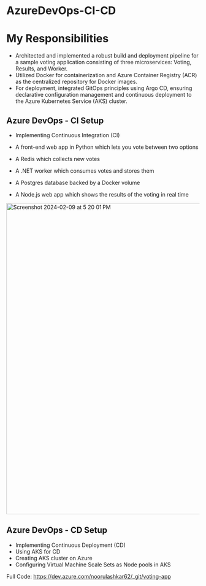# AzureDevOps-CI-CD

# My Responsibilities
- Architected and implemented a robust build and deployment pipeline for a sample voting application consisting of three microservices: Voting, Results, and Worker.
- Utilized Docker for containerization and Azure Container Registry (ACR) as the centralized repository for Docker images.
- For deployment, integrated GitOps principles using Argo CD, ensuring declarative configuration management and continuous deployment to the Azure Kubernetes Service (AKS) cluster.


## Azure DevOps - CI Setup
- Implementing Continuous Integration (CI)

- A front-end web app in Python which lets you vote between two options
- A Redis which collects new votes
- A .NET worker which consumes votes and stores them
- A Postgres database backed by a Docker volume
- A Node.js web app which shows the results of the voting in real time

<img width="813" alt="Screenshot 2024-02-09 at 5 20 01 PM" src="https://github.com/iam-veeramalla/Azure-zero-to-hero/assets/43399466/ad4dbb37-82f4-4663-9bcb-e919f0bb101b">

## Azure DevOps - CD Setup
- Implementing Continuous Deployment (CD)
- Using AKS for CD
- Creating AKS cluster on Azure
- Configuring Virtual Machine Scale Sets as Node pools in AKS

Full Code: https://dev.azure.com/noorulashkar62/_git/voting-app

